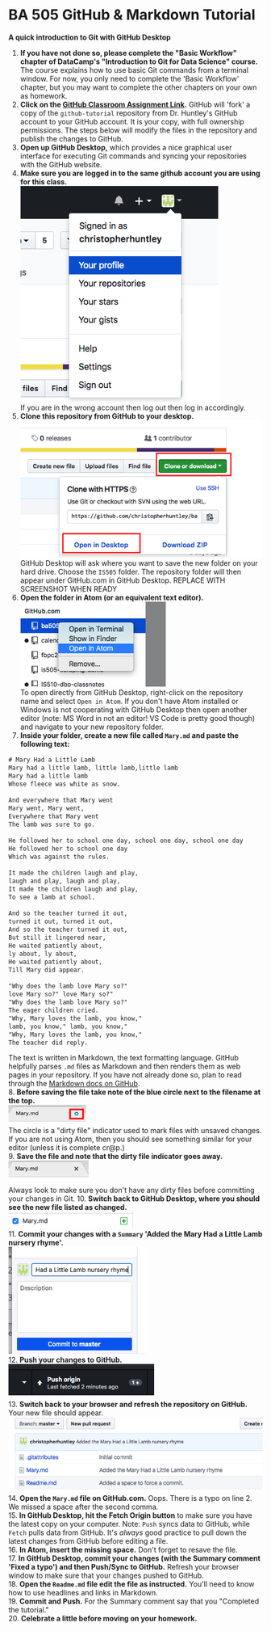# BA 505 GitHub & Markdown Tutorial
__A quick introduction to Git with GitHub Desktop__

1. **If you have not done so, please complete the "Basic Workflow" chapter of DataCamp's "Introduction to Git for Data Science" course.** The course explains how to use basic Git commands from a terminal window. For now, you only need to complete the 'Basic Workflow' chapter, but you may want to complete the other chapters on your own as homework.   
2. **Click on the [GitHub Classroom Assignment Link](https://classroom.github.com/a/X6e0BLuN).** GitHub will 'fork' a copy of the `github-tutorial` repository from Dr. Huntley's GitHub account to your GitHub account. It is your copy, with full ownership permissions. The steps below will modify the files in the repository and publish the changes to GitHub.
3. **Open up GitHub Desktop,** which provides a nice graphical user interface for executing Git commands and syncing your repositories with the GitHub website.
4. **Make sure you are logged in to the same github account you are using for this class.**  
![GitHub Account](img/CheckGitHubLogin.png)  
If you are in the wrong account then log out then log in accordingly.  
5. **Clone this repository from GitHub to your desktop.**  
![Clone repo to desktop](img/CloneToDesktop.png)  
GitHub Desktop will ask where you want to save the new folder on your hard drive. Choose the `IS505` folder. The repository folder will then appear under GitHub.com in GitHub Desktop.
REPLACE WITH SCREENSHOT WHEN READY
6. **Open the folder in Atom (or an equivalent text editor).**  
![Open with Atom](img/OpenWithAtom.png)  
To open directly from GitHub Desktop, right-click on the repository name and select `Open in Atom`. If you don't have Atom installed or Windows is not cooperating with GitHub Desktop then open another editor (note: MS Word in not an editor! VS Code is pretty good though) and navigate to your new repository folder.
7. **Inside your folder, create a new file called `Mary.md` and paste the following text:**  
  ```  
  # Mary Had a Little Lamb  
  Mary had a little lamb, little lamb,little lamb  
  Mary had a little lamb
  Whose fleece was white as snow.

  And everywhere that Mary went
  Mary went, Mary went,  
  Everywhere that Mary went  
  The lamb was sure to go.  

  He followed her to school one day, school one day, school one day  
  He followed her to school one day  
  Which was against the rules.  

  It made the children laugh and play,
  laugh and play, laugh and play,  
  It made the children laugh and play,  
  To see a lamb at school.

  And so the teacher turned it out,
  turned it out, turned it out,  
  And so the teacher turned it out,  
  But still it lingered near,  
  He waited patiently about,  
  ly about, ly about,
  He waited patiently about,  
  Till Mary did appear.

  "Why does the lamb love Mary so?"  
  love Mary so?" love Mary so?"  
  "Why does the lamb love Mary so?"  
  The eager children cried.  
  "Why, Mary loves the lamb, you know,"  
  lamb, you know," lamb, you know,"  
  "Why, Mary loves the lamb, you know,"  
  The teacher did reply.
  ```
  The text is written in Markdown, the text formatting language. GitHub helpfully parses `.md` files as Markdown and then renders them as web pages in your repository. If you have not already done so, plan to read through the [Markdown docs on GitHub](https://guides.github.com/features/mastering-markdown).  
8. **Before saving the file take note of the blue circle next to the filename at the top.**  
![Atom Dirty File Indicator](img/DirtyFileIndicatorAtom.png)  
The circle is a "dirty file" indicator used to mark files with unsaved changes. If you are not using Atom, then you should see something similar for your editor (unless it is complete cr@p.)  
9. **Save the file and note that the dirty file indicator goes away.**  
![Saved File](img/DirtyFileAfterSave.png)  
Always look to make sure you don't have any dirty files before committing your changes in Git.
10. **Switch back to GitHub Desktop, where you should see the new file listed as changed.**  
![New file in GitHub Desktop](img/GitHubDesktopNewFile.png)   
11. **Commit your changes with a `Summary` 'Added the Mary Had a Little Lamb nursery rhyme'.**  
![Commit](img/Commit.png)  
12. **Push your changes to GitHub.**  
![Push](img/Push.png)  
13. **Switch back to your browser and refresh the repository on GitHub.** Your new file should appear.  
![Refresh](img/RefreshRepositoryWindow.png)  
14. **Open the `Mary.md` file on GitHub.com.** Oops. There is a typo on line 2. We missed a space after the second comma.  
15. **In GitHub Desktop, hit the Fetch Origin button** to make sure you have the latest copy on your computer. Note: `Push` syncs data to GitHub, while `Fetch` pulls data from GitHub. It's *always* good practice to pull down the latest changes from GitHub before editing a file.   
16. **In Atom, insert the missing space.** Don't forget to resave the file.  
17. **In GitHub Desktop, commit your changes (with the Summary comment 'Fixed a typo') and then Push/Sync to GitHub.** Refresh your browser window to make sure that your changes pushed to GitHub.  
18. **Open the `Readme.md` file edit the file as instructed.** You'll need to know how to use headlines and links in Markdown.  
19. **Commit and Push.** For the Summary comment say that you "Completed the tutorial."  
20. **Celebrate a little before moving on your homework.**
